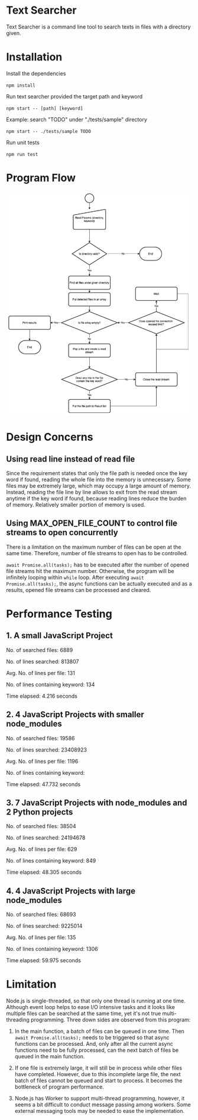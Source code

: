 # Text Searcher

Text Searcher is a command line tool to search texts in files with a directory given.

# Installation

Install the dependencies

`npm install`

Run text searcher provided the target path and keyword

`npm start -- [path] [keyword]`

Example: search "TODO" under "./tests/sample" directory

`npm start -- ./tests/sample TODO`

Run unit tests

`npm run test`

# Program Flow

![Program-flow](./docs/program-flow.png)

# Design Concerns

## Using read line instead of read file

Since the requirement states that only the file path is needed once the key word if found, reading the whole file into the memory is unnecessary. Some files may be extremely large, which may occupy a large amount of memory. Instead, reading the file line by line allows to exit from the read stream anytime if the key word if found, because reading lines reduce the burden of memory. Relatively smaller portion of memory is used.

## Using MAX_OPEN_FILE_COUNT to control file streams to open concurrently

There is a limitation on the maximum number of files can be open at the same time. Therefore, number of file streams to open has to be controlled.

`await Promise.all(tasks);` has to be executed after the number of opened file streams hit the maximum number. Otherwise, the program will be infinitely looping within `while` loop. After executing `await Promise.all(tasks);`, the async functions can be actually executed and as a results, opened file streams can be processed and cleared.

# Performance Testing

## 1. A small JavaScript Project

No. of searched files: 6889

No. of lines searched: 813807

Avg. No. of lines per file: 131

No. of lines containing keyword: 134

Time elapsed: 4.216 seconds

## 2. 4 JavaScript Projects with smaller node_modules

No. of searched files: 19586

No. of lines searched: 23408923

Avg. No. of lines per file: 1196

No. of lines containing keyword:

Time elapsed: 47.732 seconds

## 3. 7 JavaScript Projects with node_modules and 2 Python projects

No. of searched files: 38504

No. of lines searched: 24194678

Avg. No. of lines per file: 629

No. of lines containing keyword: 849

Time elapsed: 48.305 seconds

## 4. 4 JavaScript Projects with large node_modules

No. of searched files: 68693

No. of lines searched: 9225014

Avg. No. of lines per file: 135

No. of lines containing keyword: 1306

Time elapsed: 59.975 seconds

# Limitation

Node.js is single-threaded, so that only one thread is running at one time. Although event loop helps to ease I/O intensive tasks and it looks like multiple files can be searched at the same time, yet it's not true multi-threading programming. Three down sides are observed from this program:

1. In the main function, a batch of files can be queued in one time. Then `await Promise.all(tasks);` needs to be triggered so that async functions can be processed. And, only after all the current async functions need to be fully processed, can the next batch of files be queued in the main function.

2. If one file is extremely large, it will still be in process while other files have completed. However, due to this incomplete large file, the next batch of files cannot be queued and start to process. It becomes the bottleneck of program performance.

3. Node.js has Worker to support multi-thread programming, however, it seems a bit difficult to conduct message passing among workers. Some external messaging tools may be needed to ease the implementation.
